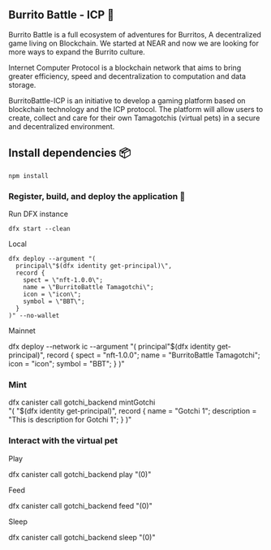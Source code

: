## Burrito Battle - ICP 🐴

Burrito Battle is a full ecosystem of adventures for Burritos, A decentralized game living on Blockchain.
We started at NEAR and now we are looking for more ways to expand the Burrito culture.

Internet Computer Protocol is a blockchain network that aims to bring greater efficiency, speed and decentralization to computation and data storage.

BurritoBattle-ICP is an initiative to develop a gaming platform based on blockchain technology and the ICP protocol. The platform will allow users to create, collect and care for their own Tamagotchis (virtual pets) in a secure and decentralized environment.

## Install dependencies 📦

    npm install

### Register, build, and deploy the application 🚀

Run DFX instance
    
    dfx start --clean

Local

    dfx deploy --argument "(
      principal\"$(dfx identity get-principal)\", 
      record {
        spect = \"nft-1.0.0\";
        name = \"BurritoBattle Tamagotchi\";
        icon = \"icon\";
        symbol = \"BBT\";
      }
    )" --no-wallet

Mainnet

  dfx deploy --network ic --argument "(
    principal\"$(dfx identity get-principal)\", 
    record {
      spect = \"nft-1.0.0\";
      name = \"BurritoBattle Tamagotchi\";
      icon = \"icon\";
      symbol = \"BBT\";
    }
  )"

### Mint

 dfx canister call gotchi_backend mintGotchi \
  "(
    \"$(dfx identity get-principal)\", 
    record {
      name = \"Gotchi 1\";
      description = \"This is description for Gotchi 1\";
    }
  )"

### Interact with the virtual pet

Play

  dfx canister call gotchi_backend play "(0)"

Feed

  dfx canister call gotchi_backend feed "(0)"

Sleep

  dfx canister call gotchi_backend sleep "(0)"